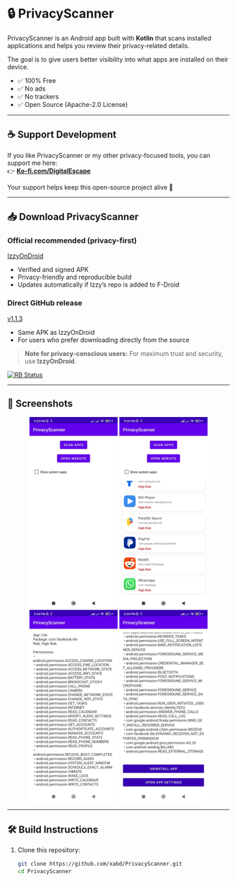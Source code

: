 # 🔒 PrivacyScanner  

PrivacyScanner is an Android app built with **Kotlin** that scans installed applications and helps you review their privacy-related details.  

The goal is to give users better visibility into what apps are installed on their device.  
- ✅ 100% Free  
- ✅ No ads  
- ✅ No trackers  
- ✅ Open Source (Apache-2.0 License)  

---

## ☕ Support Development  

If you like PrivacyScanner or my other privacy-focused tools, you can support me here:  
👉 [**Ko-fi.com/DigitalEscape**](https://ko-fi.com/digitalescape)  

Your support helps keep this open-source project alive 💚  

---

## 📥 Download PrivacyScanner  

### Official recommended (privacy-first)  
[IzzyOnDroid](https://apt.izzysoft.de/fdroid/index/apk/nodomain.xabd.privacyscanner)  
- Verified and signed APK  
- Privacy-friendly and reproducible build  
- Updates automatically if Izzy’s repo is added to F-Droid  

### Direct GitHub release  
[v1.1.3](https://github.com/xabd/PrivacyScanner/releases/tag/v1.1.3)  
- Same APK as IzzyOnDroid  
- For users who prefer downloading directly from the source  

> **Note for privacy-conscious users:** For maximum trust and security, use **IzzyOnDroid**.

[<img src="https://shields.rbtlog.dev/simple/nodomain.xabd.privacyscanner" alt="RB Status">](https://shields.rbtlog.dev/nodomain.xabd.privacyscanner)

---

## 📸 Screenshots  

<p align="center">
  <img src="metadata/en-US/images/phoneScreenshots/A.jpg" width="200" />
  <img src="metadata/en-US/images/phoneScreenshots/B.jpg" width="200" />
  <img src="metadata/en-US/images/phoneScreenshots/C.jpg" width="200" />
  <img src="metadata/en-US/images/phoneScreenshots/D.jpg" width="200" />
</p>

---

## 🛠️ Build Instructions  

1. Clone this repository:
   ```bash
   git clone https://github.com/xabd/PrivacyScanner.git
   cd PrivacyScanner



